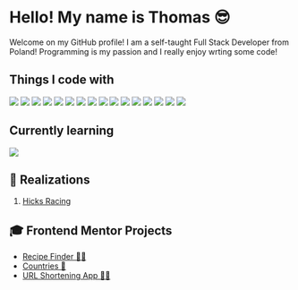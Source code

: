 
# Hello! My name is Thomas 😎

Welcome on my GitHub profile!
I am a self-taught Full Stack Developer from Poland! Programming is my passion and I really enjoy wrting some code!

<h2>Things I code with</h2>

<p align="left">
  <img src="https://img.shields.io/badge/Next.js-000000?style=for-the-badge&logo=nextdotjs&logoColor=white"/>
  <img src="https://img.shields.io/badge/React-20232A?style=for-the-badge&logo=react&logoColor=61DAFB"/>
  <img src="https://img.shields.io/badge/TypeScript-007ACC?style=for-the-badge&logo=typescript&logoColor=white"/>
  <img src="https://img.shields.io/badge/TailwindCSS-38B2AC?style=for-the-badge&logo=tailwindcss&logoColor=white"/>
  <img src="https://img.shields.io/badge/Prisma-2D3748?style=for-the-badge&logo=prisma&logoColor=white"/>
  <img src="https://img.shields.io/badge/TanStack%20Query-FF4154?style=for-the-badge&logo=reactquery&logoColor=white"/>
  <img src="https://img.shields.io/badge/React%20Hook%20Form-EC5990?style=for-the-badge&logo=reacthookform&logoColor=white"/>
  <img src="https://img.shields.io/badge/shadcn/ui-000000?style=for-the-badge"/>
  <img src="https://img.shields.io/badge/REST%20API-005571?style=for-the-badge&logo=postman&logoColor=white"/>
  <img src="https://img.shields.io/badge/Prettier-F7B93E?style=for-the-badge&logo=prettier&logoColor=black"/>
  <img src="https://img.shields.io/badge/PostgreSQL-4169E1?style=for-the-badge&logo=postgresql&logoColor=white"/>
  <img src="https://img.shields.io/badge/Git-F05032?style=for-the-badge&logo=git&logoColor=white"/>
  <img src="https://img.shields.io/badge/npm-CB3837?style=for-the-badge&logo=npm&logoColor=white"/>
  <img src="https://img.shields.io/badge/HTML5-E34F26?style=for-the-badge&logo=html5&logoColor=white"/>
  <img src="https://img.shields.io/badge/CSS3-1572B6?style=for-the-badge&logo=css3&logoColor=white"/>
  <img src="https://img.shields.io/badge/JavaScript-F7DF1E?style=for-the-badge&logo=javascript&logoColor=black"/>
</p>

<h2>Currently learning</h2>
<p align="left">
  <img src="https://img.shields.io/badge/Docker-2496ED?style=for-the-badge&logo=docker&logoColor=white"/>
</p>

<h2>🤝 Realizations</h2>
<ol>
  <li> <a href="https://hicksracing.com" target="_blank">Hicks Racing</a></li>
</ol>

<h2>🎓 Frontend Mentor Projects</h2>

<ul>
  <li>
    <a href="https://github.com/tomasz-pacek/recipe-finder" target="_blank">Recipe Finder 👨‍🍳</a>
  </li>
  <li>
    <a href="https://github.com/tomasz-pacek/countries-with-theme-switcher" target="_blank">Countries 🚩</a>
  </li>
  <li>
    <a href="https://github.com/tomasz-pacek/url-shortening-frontend-mentor" target="_blank">URL Shortening App 🤏🔗</a>
  </li>
</ul>
